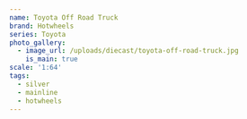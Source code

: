 ```yaml
---
name: Toyota Off Road Truck
brand: Hotwheels
series: Toyota
photo_gallery:
  - image_url: /uploads/diecast/toyota-off-road-truck.jpg
    is_main: true
scale: '1:64'
tags:
  - silver
  - mainline
  - hotwheels
---
```



